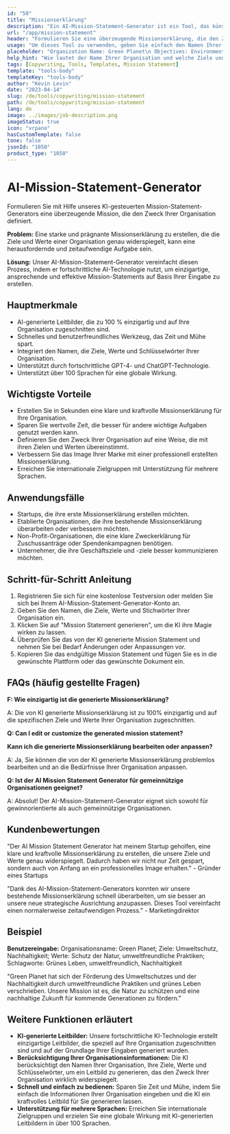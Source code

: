 ```yaml
---
id: "50"
title: "Missionserklärung"
description: "Ein AI-Mission-Statement-Generator ist ein Tool, das künstliche Intelligenz nutzt, um prägnante und kraftvolle Mission-Statements für Ihre Organisation oder Ihr Unternehmen zu erstellen. Indem Sie einige Schlüsselwörter und Ziele angeben, generiert der Generator automatisch ein Mission-Statement, das mit den Zielen und Werten Ihrer Organisation übereinstimmt."
url: "/app/mission-statement"
header: "Formulieren Sie eine überzeugende Missionserklärung, die den Zweck Ihrer Organisation definiert."
usage: "Um dieses Tool zu verwenden, geben Sie einfach den Namen Ihrer Organisation, Stichwörter, Ziele und Werte ein. Dieses KI-Modell generiert dann auf der Grundlage Ihrer Eingabe eine klare, einzigartige und ansprechende Missionserklärung."
placeholder: "Organization Name: Green Planet\n Objectives: Environmental conservation, sustainability \nValues: Protecting nature, eco-friendly practices\nKeywords: Green living, eco-friendly, sustainability"
help_hint: "Wie lautet der Name Ihrer Organisation und welche Ziele und Werte verfolgt sie? Geben Sie einige Schlüsselwörter im Zusammenhang mit den Zielen Ihrer Organisation an, und unsere Plattform wird eine Missionserklärung auf der Grundlage Ihrer Eingabe generieren."
tags: [Copywriting, Tools, Templates, Mission Statement]
template: "tools-body"
templateKey: "tools-body"
author: "Kevin Levin"
date: "2023-04-14"
slug: /de/tools/copywriting/mission-statement
path: /de/tools/copywriting/mission-statement
lang: de
image: ../images/job-description.png
imageStatus: true
icon: "vrpano"
hasCustomTemplate: false
tone: false
jsonId: "1050"
product_type: "1050"
---
```


# AI-Mission-Statement-Generator

Formulieren Sie mit Hilfe unseres KI-gesteuerten Mission-Statement-Generators eine überzeugende Mission, die den Zweck Ihrer Organisation definiert.

**Problem:** Eine starke und prägnante Missionserklärung zu erstellen, die die Ziele und Werte einer Organisation genau widerspiegelt, kann eine herausfordernde und zeitaufwendige Aufgabe sein.

**Lösung:** Unser AI-Mission-Statement-Generator vereinfacht diesen Prozess, indem er fortschrittliche AI-Technologie nutzt, um einzigartige, ansprechende und effektive Mission-Statements auf Basis Ihrer Eingabe zu erstellen.

## Hauptmerkmale

- AI-generierte Leitbilder, die zu 100 % einzigartig und auf Ihre Organisation zugeschnitten sind.
- Schnelles und benutzerfreundliches Werkzeug, das Zeit und Mühe spart.
- Integriert den Namen, die Ziele, Werte und Schlüsselwörter Ihrer Organisation.
- Unterstützt durch fortschrittliche GPT-4- und ChatGPT-Technologie.
- Unterstützt über 100 Sprachen für eine globale Wirkung.

## Wichtigste Vorteile

- Erstellen Sie in Sekunden eine klare und kraftvolle Missionserklärung für Ihre Organisation.
- Sparen Sie wertvolle Zeit, die besser für andere wichtige Aufgaben genutzt werden kann.
- Definieren Sie den Zweck Ihrer Organisation auf eine Weise, die mit ihren Zielen und Werten übereinstimmt.
- Verbessern Sie das Image Ihrer Marke mit einer professionell erstellten Missionserklärung.
- Erreichen Sie internationale Zielgruppen mit Unterstützung für mehrere Sprachen.

## Anwendungsfälle

- Startups, die ihre erste Missionserklärung erstellen möchten.
- Etablierte Organisationen, die ihre bestehende Missionserklärung überarbeiten oder verbessern möchten.
- Non-Profit-Organisationen, die eine klare Zweckerklärung für Zuschussanträge oder Spendenkampagnen benötigen.
- Unternehmer, die ihre Geschäftsziele und -ziele besser kommunizieren möchten.

## Schritt-für-Schritt Anleitung

1. Registrieren Sie sich für eine kostenlose Testversion oder melden Sie sich bei Ihrem AI-Mission-Statement-Generator-Konto an.
2. Geben Sie den Namen, die Ziele, Werte und Stichwörter Ihrer Organisation ein.
3. Klicken Sie auf "Mission Statement generieren", um die KI ihre Magie wirken zu lassen.
4. Überprüfen Sie das von der KI generierte Mission Statement und nehmen Sie bei Bedarf Änderungen oder Anpassungen vor.
5. Kopieren Sie das endgültige Mission Statement und fügen Sie es in die gewünschte Plattform oder das gewünschte Dokument ein.

## FAQs (häufig gestellte Fragen)

**F: Wie einzigartig ist die generierte Missionserklärung?**

A: Die von KI generierte Missionserklärung ist zu 100% einzigartig und auf die spezifischen Ziele und Werte Ihrer Organisation zugeschnitten.

**Q: Can I edit or customize the generated mission statement?**

**Kann ich die generierte Missionserklärung bearbeiten oder anpassen?**

A: Ja, Sie können die von der KI generierte Missionserklärung problemlos bearbeiten und an die Bedürfnisse Ihrer Organisation anpassen.

**Q: Ist der AI Mission Statement Generator für gemeinnützige Organisationen geeignet?**

A: Absolut! Der AI-Mission-Statement-Generator eignet sich sowohl für gewinnorientierte als auch gemeinnützige Organisationen.

## Kundenbewertungen

"Der AI Mission Statement Generator hat meinem Startup geholfen, eine klare und kraftvolle Missionserklärung zu erstellen, die unsere Ziele und Werte genau widerspiegelt. Dadurch haben wir nicht nur Zeit gespart, sondern auch von Anfang an ein professionelles Image erhalten." - Gründer eines Startups

"Dank des AI-Mission-Statement-Generators konnten wir unsere bestehende Missionserklärung schnell überarbeiten, um sie besser an unsere neue strategische Ausrichtung anzupassen. Dieses Tool vereinfacht einen normalerweise zeitaufwendigen Prozess." - Marketingdirektor

## Beispiel

**Benutzereingabe:** Organisationsname: Green Planet; Ziele: Umweltschutz, Nachhaltigkeit; Werte: Schutz der Natur, umweltfreundliche Praktiken; Schlagworte: Grünes Leben, umweltfreundlich, Nachhaltigkeit

"Green Planet hat sich der Förderung des Umweltschutzes und der Nachhaltigkeit durch umweltfreundliche Praktiken und grünes Leben verschrieben. Unsere Mission ist es, die Natur zu schützen und eine nachhaltige Zukunft für kommende Generationen zu fördern."

## Weitere Funktionen erläutert

- **KI-generierte Leitbilder:** Unsere fortschrittliche KI-Technologie erstellt einzigartige Leitbilder, die speziell auf Ihre Organisation zugeschnitten sind und auf der Grundlage Ihrer Eingaben generiert wurden.
- **Berücksichtigung Ihrer Organisationsinformationen:** Die KI berücksichtigt den Namen Ihrer Organisation, Ihre Ziele, Werte und Schlüsselwörter, um ein Leitbild zu generieren, das den Zweck Ihrer Organisation wirklich widerspiegelt.
- **Schnell und einfach zu bedienen:** Sparen Sie Zeit und Mühe, indem Sie einfach die Informationen Ihrer Organisation eingeben und die KI ein kraftvolles Leitbild für Sie generieren lassen.
- **Unterstützung für mehrere Sprachen:** Erreichen Sie internationale Zielgruppen und erzielen Sie eine globale Wirkung mit KI-generierten Leitbildern in über 100 Sprachen.
